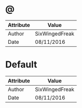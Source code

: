 # @
| Attribute | Value |
| ---  | ---     |
| Author | SixWingedFreak |
| Date | 08/11/2016 |
# Default
| Attribute | Value |
| ---  | ---     |
| Author | SixWingedFreak |
| Date | 08/11/2016 |
